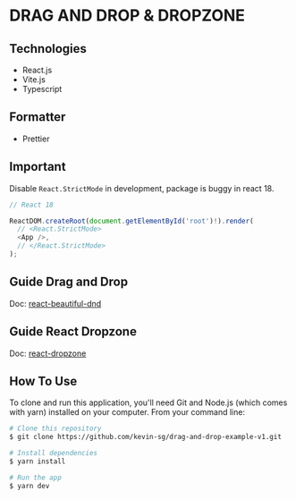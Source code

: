 # DRAG AND DROP & DROPZONE

## Technologies

- React.js
- Vite.js
- Typescript

## Formatter

- Prettier

## Important

Disable `React.StrictMode` in development, package is buggy in react 18.

```typescript
// React 18

ReactDOM.createRoot(document.getElementById('root')!).render(
  // <React.StrictMode>
  <App />,
  // </React.StrictMode>
);
```

## Guide Drag and Drop

Doc: [react-beautiful-dnd](https://github.com/atlassian/react-beautiful-dnd)

## Guide React Dropzone

Doc: [react-dropzone](https://react-dropzone.js.org/)

## How To Use

To clone and run this application, you'll need Git and Node.js (which comes with yarn) installed on your computer. From your command line:

```bash
# Clone this repository
$ git clone https://github.com/kevin-sg/drag-and-drop-example-v1.git

# Install dependencies
$ yarn install

# Run the app
$ yarn dev
```
